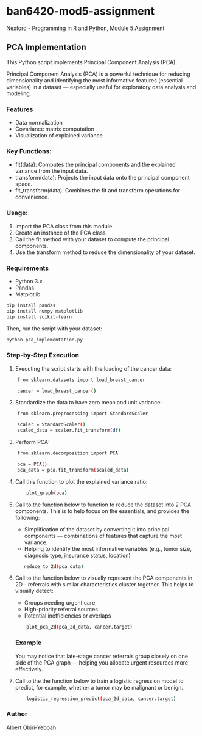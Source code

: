 # ban6420-mod5-assignment
Nexford - Programming in R and Python, Module 5 Assignment

## PCA Implementation

This Python script implements Principal Component Analysis (PCA). 

Principal Component Analysis (PCA) is a powerful technique for reducing dimensionality and identifying the most informative features (essential variables) in a dataset — especially useful for exploratory data analysis and modeling.

### Features
- Data normalization
- Covariance matrix computation
- Visualization of explained variance

### Key Functions:
- fit(data): Computes the principal components and the explained variance from the input data.
- transform(data): Projects the input data onto the principal component space.
- fit_transform(data): Combines the fit and transform operations for convenience.

### Usage:
1. Import the PCA class from this module.
2. Create an instance of the PCA class.
3. Call the fit method with your dataset to compute the principal components.
4. Use the transform method to reduce the dimensionality of your dataset.

### Requirements
- Python 3.x
- Pandas
- Matplotlib

```bash
pip install pandas
pip install numpy matplotlib
pip install scikit-learn
```

Then, run the script with your dataset:

```bash
python pca_implementation.py
```

### Step-by-Step Execution
1) Executing the script starts with the loading of the cancer data:
```bash
    from sklearn.datasets import load_breast_cancer

    cancer = load_breast_cancer()
```
2) Standardize the data to have zero mean and unit variance:
```bash
    from sklearn.preprocessing import StandardScaler

    scaler = StandardScaler()
    scaled_data = scaler.fit_transform(df)
```
3) Perform PCA:
```bash
    from sklearn.decomposition import PCA

    pca = PCA()
    pca_data = pca.fit_transform(scaled_data)
```
4) Call this function to plot the explained variance ratio:
    ```bash
        plot_graph(pca)
    ```

5) Call to the function below to function to reduce the dataset into 2 PCA components. This is to help focus on the essentials, and provides the following:
    - Simplification of the dataset by converting it into principal components — combinations of features that capture the most variance.
    - Helping to identify the most informative variables (e.g., tumor size, diagnosis type, insurance status, location)
     ```bash
        reduce_to_2d(pca_data)
     ```

6) Call to the function below to visually represent the PCA components in 2D - referrals with similar characteristics cluster together.
   This helps to visually detect:
    - Groups needing urgent care
    - High-priority referral sources
    - Potential inefficiencies or overlaps
    ```bash
        plot_pca_2d(pca_2d_data, cancer.target) 
    ```

    ### Example
    You may notice that late-stage cancer referrals group closely on one side of the PCA graph — helping you allocate urgent resources more effectively.

7) Call to the the function below to train a logistic regression model to predict, for example, whether a tumor may be malignant or benign.
    ```bash
        logistic_regression_predict(pca_2d_data, cancer.target)
    ```

### Author
Albert Obiri-Yeboah

